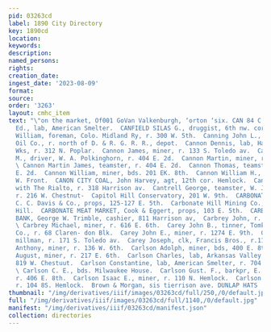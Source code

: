 ```yaml
---
pid: 03263cd
label: 1890 City Directory
key: 1890cd
location: 
keywords: 
description: 
named_persons: 
rights: 
creation_date: 
ingest_date: '2023-08-09'
format: 
source: 
order: '3263'
layout: cmhc_item
text: "\"on the market, Of001 GoVan Valkenburgh, ‘orton ‘six. CAN 84 C  AR  Canavan
  Ed., lab, American Smelter.  CANFIELD SILAS G., druggist, 6th nw. cor. Poplar.  Cantield
  William, foreman, Colo. Midland Ry, r. 300 W. 5th.  Canning John L., bkkpr, Continental
  Oil Co., r. north of D. & R. G. R. R., depot.  Cannon Dennis, lab, Harrison Red.
  Wks, r. 312 N. Poplar.  Cannon James, miner, r. 133 S. Toledo av.  Cannon James
  M., driver, W. A. Polkinghorn, r. 404 E. 2d.  Cannon Martin, miner, r. 404 E. 2d.
  \ Cannon Martin James, teamster, r. 404 E. 2d.  Cannon Thomas, teamster, r. 404
  E. 2d.  Cannon William, miner, bds. 201 EK. 8th.  Cannon William H., lab, r. 138
  W. Front.  CANON CITY COAL, John Harvey, agt, 12th cor. Hemlock.  Cantlin James,
  with The Rialto, r. 318 Harrison av.  Cantrell George, teamster, W. J. A. Howie,
  r. 216 W. Chestnut-  Capitol Hill Conservatory, 201 W. 9th.  CARBONATE CHRONICLE,
  C. C. Davis & Co., props, 125-127 E. 5th.  Carbonate Hill Mining Co., mine, Carbonate
  Hill.  CARBONATE MEAT MARKET, Cook & Eggert, props, 103 E. 5th.  CARBONATE NATIONAL
  BANK, George W. Trimble, cashier, 811 Harrison av,  Carbrey John, r. 812 E. 8th.
  \ Carbrey Michael, miner, r. 616 E. 6th.  Carey John B., tinner, Tomkins Hardware
  Co., r. 68 Claren- don Blk.  Carey John E., miner, r. 1274 E. 9th.  Carey John T.,
  millman, r. 171 S. Toledo av.  Carey Joseph, clk, Francis Bros., r.112 W. 3d.  Carland
  Anthony, miner, r. 136 W. 6th.  Carlson Adolph, miner, bds, 400 E. 8th.  Carlson
  August, miner, r. 217 E. 6th.  Carlson Charles, lab, Arkansas Valley Smelter, r.
  819 W. Chestuut.  Carlson Constantine, lab, American Smelter, r. 704 W. Chestnut.
  \ Carlson C. E., bds. Milwaukee House.  Carlson Gust. F., barkpr, E. Bergerman,
  r. 406 E. 8th.  Carlson Isaac E., miner, r. 110 N. Hemlock.  Carlson John, miner,
  r. 104 8S. Hemlock.  Brown & Morgan, sis tierrison ave. DUNLAP HATS       "
thumbnail: "/img/derivatives/iiif/images/03263cd/full/250,/0/default.jpg"
full: "/img/derivatives/iiif/images/03263cd/full/1140,/0/default.jpg"
manifest: "/img/derivatives/iiif/03263cd/manifest.json"
collection: directories
---
```

